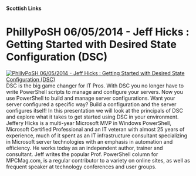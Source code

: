 ﻿#### Scottish Links
# PhillyPoSH 06/05/2014 - Jeff Hicks : Getting Started with Desired State Configuration (DSC)

[![PhillyPoSH 06/05/2014 - Jeff Hicks : Getting Started with Desired State Configuration (DSC)](https://i3.ytimg.com/vi/J5ru8h73F0g/hqdefault.jpg "PhillyPoSH 06/05/2014 - Jeff Hicks : Getting Started with Desired State Configuration (DSC)")](https://www.youtube.com/watch?v=J5ru8h73F0g)
DSC is the big game changer for IT Pros. With DSC you no longer have to write PowerShell scripts to manage and configure your servers. Now you use PowerShell to build and manage server configurations. Want your server configured a specific way? Build a configuration and the server configures itself! In this presentation we will look at the principals of DSC and explore what it takes to get started using DSC in your environment.
Jeffery Hicks is a multi-year Microsoft MVP in Windows PowerShell, Microsoft Certified Professional and an IT veteran with almost 25 years of experience, much of it spent as an IT infrastructure consultant specializing in Microsoft server technologies with an emphasis in automation and efficiency. He works today as an independent author, trainer and consultant. Jeff writes the popular Prof. PowerShell column for MPCMag.com, is a regular contributor to a variety on online sites, as well as frequent speaker at technology conferences and user groups.


